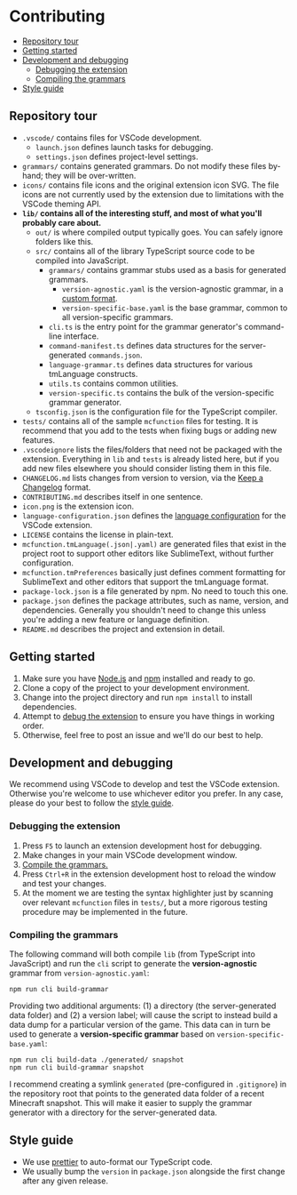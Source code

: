 # Contributing

- [Repository tour](#repository-tour)
- [Getting started](#getting-started)
- [Development and debugging](#development-and-debugging)
  - [Debugging the extension](#debugging-the-extension)
  - [Compiling the grammars](#compiling-the-grammars)
- [Style guide](#style-guide)

## Repository tour

- `.vscode/` contains files for VSCode development.
  - `launch.json` defines launch tasks for debugging.
  - `settings.json` defines project-level settings.
- `grammars/` contains generated grammars. Do not modify these files by-hand; they will be over-written.
- `icons/` contains file icons and the original extension icon SVG. The file icons are not currently used by the extension due to limitations with the VSCode theming API.
- **`lib/` contains all of the interesting stuff, and most of what you'll probably care about.**
  - `out/` is where compiled output typically goes. You can safely ignore folders like this.
  - `src/` contains all of the library TypeScript source code to be compiled into JavaScript.
    - `grammars/` contains grammar stubs used as a basis for generated grammars.
      - `version-agnostic.yaml` is the version-agnostic grammar, in a [custom format](#compiling-the-grammars).
      - `version-specific-base.yaml` is the base grammar, common to all version-specific grammars.
    - `cli.ts` is the entry point for the grammar generator's command-line interface.
    - `command-manifest.ts` defines data structures for the server-generated `commands.json`.
    - `language-grammar.ts` defines data structures for various tmLanguage constructs.
    - `utils.ts` contains common utilities.
    - `version-specific.ts` contains the bulk of the version-specific grammar generator.
  - `tsconfig.json` is the configuration file for the TypeScript compiler.
- `tests/` contains all of the sample `mcfunction` files for testing. It is recommend that you add to the tests when fixing bugs or adding new features.
- `.vscodeignore` lists the files/folders that need not be packaged with the extension. Everything in `lib` and `tests` is already listed here, but if you add new files elsewhere you should consider listing them in this file.
- `CHANGELOG.md` lists changes from version to version, via the [Keep a Changelog](https://keepachangelog.com/en/1.0.0/) format.
- `CONTRIBUTING.md` describes itself in one sentence.
- `icon.png` is the extension icon.
- `language-configuration.json` defines the [language configuration](https://code.visualstudio.com/api/language-extensions/language-configuration-guide) for the VSCode extension.
- `LICENSE` contains the license in plain-text.
- `mcfunction.tmLanguage(.json|.yaml)` are generated files that exist in the project root to support other editors like SublimeText, without further configuration.
- `mcfunction.tmPreferences` basically just defines comment formatting for SublimeText and other editors that support the tmLanguage format.
- `package-lock.json` is a file generated by npm. No need to touch this one.
- `package.json` defines the package attributes, such as name, version, and dependencies. Generally you shouldn't need to change this unless you're adding a new feature or language definition.
- `README.md` describes the project and extension in detail.

## Getting started

1. Make sure you have [Node.js](https://nodejs.org/en/) and [npm](https://www.npmjs.com/) installed and ready to go.
2. Clone a copy of the project to your development environment.
3. Change into the project directory and run `npm install` to install dependencies.
4. Attempt to [debug the extension](#debugging-the-extension) to ensure you have things in working order.
5. Otherwise, feel free to post an issue and we'll do our best to help.

## Development and debugging

We recommend using VSCode to develop and test the VSCode extension. Otherwise you're welcome to use whichever editor you prefer. In any case, please do your best to follow the [style guide](#style-guide).

### Debugging the extension

1. Press `F5` to launch an extension development host for debugging.
2. Make changes in your main VSCode development window.
3. [Compile the grammars.](#compiling-the-grammars)
4. Press `Ctrl+R` in the extension development host to reload the window and test your changes.
5. At the moment we are testing the syntax highlighter just by scanning over relevant `mcfunction` files in `tests/`, but a more rigorous testing procedure may be implemented in the future.

### Compiling the grammars

The following command will both compile `lib` (from TypeScript into JavaScript) and run the `cli` script to generate the **version-agnostic** grammar from `version-agnostic.yaml`:

```
npm run cli build-grammar
```

Providing two additional arguments: (1) a directory (the server-generated data folder) and (2) a version label; will cause the script to instead build a data dump for a particular version of the game. This data can in turn be used to generate a **version-specific grammar** based on `version-specific-base.yaml`:

```
npm run cli build-data ./generated/ snapshot
npm run cli build-grammar snapshot
```

I recommend creating a symlink `generated` (pre-configured in `.gitignore`) in the repository root that points to the generated data folder of a recent Minecraft snapshot. This will make it easier to supply the grammar generator with a directory for the server-generated data.

## Style guide

- We use [prettier](https://prettier.io/) to auto-format our TypeScript code.
- We usually bump the `version` in `package.json` alongside the first change after any given release.
